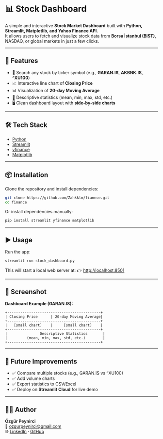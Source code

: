 # 📊 Stock Dashboard

A simple and interactive **Stock Market Dashboard** built with **Python, Streamlit, Matplotlib, and Yahoo Finance API**.  
It allows users to fetch and visualize stock data from **Borsa İstanbul (BIST)**, NASDAQ, or global markets in just a few clicks.  

---

## 🚀 Features
- 🔎 Search any stock by ticker symbol (e.g., **GARAN.IS**, **AKBNK.IS**, **^XU100**)  
- 📈 Interactive line chart of **Closing Price**  
- 📊 Visualization of **20-day Moving Average**  
- 📑 Descriptive statistics (mean, min, max, std, etc.)  
- 🖥️ Clean dashboard layout with **side-by-side charts**  

---

## 🛠️ Tech Stack
- [Python](https://www.python.org/)  
- [Streamlit](https://streamlit.io/)  
- [yfinance](https://github.com/ranaroussi/yfinance)  
- [Matplotlib](https://matplotlib.org/)  

---

## 📦 Installation

Clone the repository and install dependencies:
```bash
git clone https://github.com/Zahkklm/fiannce.git
cd finance
```

Or install dependencies manually:
```bash
pip install streamlit yfinance matplotlib
```

---

## ▶️ Usage

Run the app:
```bash
streamlit run stock_dashboard.py
```

This will start a local web server at:
👉 [http://localhost:8501](http://localhost:8501)  

---

## 📸 Screenshot

**Dashboard Example (GARAN.IS):**

```
+-------------------------------------------+
| Closing Price      | 20-day Moving Average|
+-------------------------------------------+
|   [small chart]    |     [small chart]    |
+-------------------------------------------+
|               Descriptive Statistics       |
|         (mean, min, max, std, etc.)        |
+-------------------------------------------+
```

---

## 🔮 Future Improvements
- ✅ Compare multiple stocks (e.g., GARAN.IS vs ^XU100)  
- ✅ Add volume charts  
- ✅ Export statistics to CSV/Excel  
- ✅ Deploy on **Streamlit Cloud** for live demo  

---

## 👨‍💻 Author
**Özgür Peynirci**  
📧 [ozgurpeynirci@gmail.com](mailto:ozgurpeynirci@gmail.com)  
🌐 [LinkedIn](https://www.linkedin.com/in/ozgur-peynirci/) · [GitHub](https://github.com/Zahkklm)